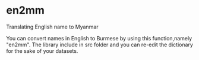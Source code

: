 # en2mm
Translating English name to Myanmar

You can convert names in English to Burmese by using this function,namely "en2mm".
The library include in src folder and you can re-edit the dictionary for the sake of your datasets.
